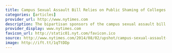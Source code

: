 ```yaml
---
title: Campus Sexual Assault Bill Relies on Public Shaming of Colleges
categories: [articles]
provider_url: http://www.nytimes.com
description: The bipartisan sponsors of the campus sexual assault bill introduced this week say they are proud of the "stiff fines and real teeth" they would impose on colleges that underreport assaults. But there is a weakness in the legislation that makes the prospect of fines somewhat illusory: a lack of funding to hire more investigators.
provider_display: www.nytimes.com
favicon_url: http://static01.nyt.com/favicon.ico
source: http://www.nytimes.com/2014/08/02/upshot/campus-sexual-assault-bill-relies-on-public-shaming.html
image: http://ift.tt/1qTtDDp
---
```

